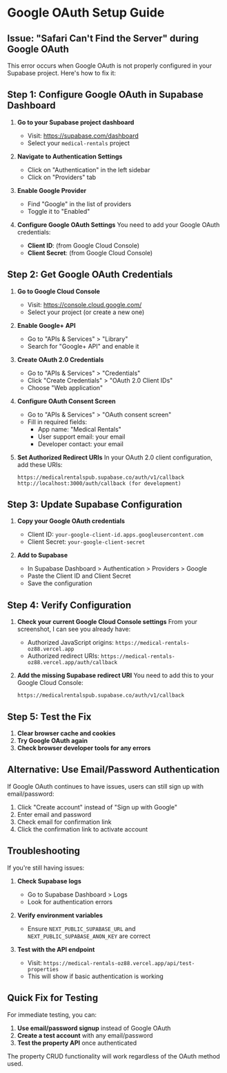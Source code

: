 # Google OAuth Setup Guide

## Issue: "Safari Can't Find the Server" during Google OAuth

This error occurs when Google OAuth is not properly configured in your Supabase project. Here's how to fix it:

## Step 1: Configure Google OAuth in Supabase Dashboard

1. **Go to your Supabase project dashboard**
   - Visit: https://supabase.com/dashboard
   - Select your `medical-rentals` project

2. **Navigate to Authentication Settings**
   - Click on "Authentication" in the left sidebar
   - Click on "Providers" tab

3. **Enable Google Provider**
   - Find "Google" in the list of providers
   - Toggle it to "Enabled"

4. **Configure Google OAuth Settings**
   You need to add your Google OAuth credentials:
   - **Client ID**: (from Google Cloud Console)
   - **Client Secret**: (from Google Cloud Console)

## Step 2: Get Google OAuth Credentials

1. **Go to Google Cloud Console**
   - Visit: https://console.cloud.google.com/
   - Select your project (or create a new one)

2. **Enable Google+ API**
   - Go to "APIs & Services" > "Library"
   - Search for "Google+ API" and enable it

3. **Create OAuth 2.0 Credentials**
   - Go to "APIs & Services" > "Credentials"
   - Click "Create Credentials" > "OAuth 2.0 Client IDs"
   - Choose "Web application"

4. **Configure OAuth Consent Screen**
   - Go to "APIs & Services" > "OAuth consent screen"
   - Fill in required fields:
     - App name: "Medical Rentals"
     - User support email: your email
     - Developer contact: your email

5. **Set Authorized Redirect URIs**
   In your OAuth 2.0 client configuration, add these URIs:
   ```
   https://medicalrentalspub.supabase.co/auth/v1/callback
   http://localhost:3000/auth/callback (for development)
   ```

## Step 3: Update Supabase Configuration

1. **Copy your Google OAuth credentials**
   - Client ID: `your-google-client-id.apps.googleusercontent.com`
   - Client Secret: `your-google-client-secret`

2. **Add to Supabase**
   - In Supabase Dashboard > Authentication > Providers > Google
   - Paste the Client ID and Client Secret
   - Save the configuration

## Step 4: Verify Configuration

1. **Check your current Google Cloud Console settings**
   From your screenshot, I can see you already have:
   - Authorized JavaScript origins: `https://medical-rentals-oz88.vercel.app`
   - Authorized redirect URIs: `https://medical-rentals-oz88.vercel.app/auth/callback`

2. **Add the missing Supabase redirect URI**
   You need to add this to your Google Cloud Console:
   ```
   https://medicalrentalspub.supabase.co/auth/v1/callback
   ```

## Step 5: Test the Fix

1. **Clear browser cache and cookies**
2. **Try Google OAuth again**
3. **Check browser developer tools for any errors**

## Alternative: Use Email/Password Authentication

If Google OAuth continues to have issues, users can still sign up with email/password:

1. Click "Create account" instead of "Sign up with Google"
2. Enter email and password
3. Check email for confirmation link
4. Click the confirmation link to activate account

## Troubleshooting

If you're still having issues:

1. **Check Supabase logs**
   - Go to Supabase Dashboard > Logs
   - Look for authentication errors

2. **Verify environment variables**
   - Ensure `NEXT_PUBLIC_SUPABASE_URL` and `NEXT_PUBLIC_SUPABASE_ANON_KEY` are correct

3. **Test with the API endpoint**
   - Visit: `https://medical-rentals-oz88.vercel.app/api/test-properties`
   - This will show if basic authentication is working

## Quick Fix for Testing

For immediate testing, you can:

1. **Use email/password signup** instead of Google OAuth
2. **Create a test account** with any email/password
3. **Test the property API** once authenticated

The property CRUD functionality will work regardless of the OAuth method used.